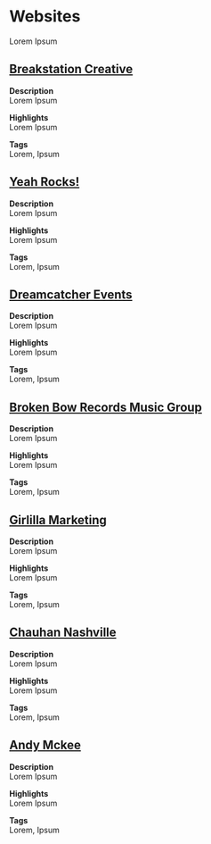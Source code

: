 # Websites

Lorem Ipsum

## [Breakstation Creative](https://www.brkstn.com)

__Description__  
Lorem Ipsum

__Highlights__  
Lorem Ipsum

__Tags__  
Lorem, Ipsum

## [Yeah Rocks!](https://yeah-rocks.org)

__Description__  
Lorem Ipsum

__Highlights__  
Lorem Ipsum

__Tags__  
Lorem, Ipsum

## [Dreamcatcher Events](http://dreamcatcher-events.com)

__Description__  
Lorem Ipsum

__Highlights__  
Lorem Ipsum

__Tags__  
Lorem, Ipsum

## [Broken Bow Records Music Group](https://www.bbrmusicgroup.com)

__Description__  
Lorem Ipsum

__Highlights__  
Lorem Ipsum

__Tags__  
Lorem, Ipsum

## [Girlilla Marketing](https://girlillamarketing.com)

__Description__  
Lorem Ipsum

__Highlights__  
Lorem Ipsum

__Tags__  
Lorem, Ipsum

## [Chauhan Nashville](https://chauhannashville.com)

__Description__  
Lorem Ipsum

__Highlights__  
Lorem Ipsum

__Tags__  
Lorem, Ipsum

## [Andy Mckee](http://www.andymckee.com/)

__Description__  
Lorem Ipsum

__Highlights__  
Lorem Ipsum

__Tags__  
Lorem, Ipsum
